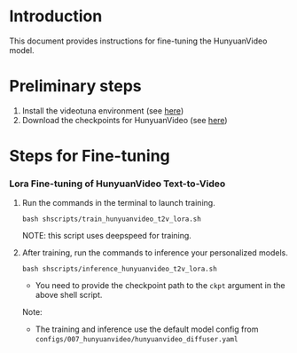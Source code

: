 # Introduction
This document provides instructions for fine-tuning the HunyuanVideo model.

# Preliminary steps
1. Install the videotuna environment (see [here](https://github.com/VideoVerses/VideoTuna?tab=readme-ov-file#1prepare-environment))
2. Download the checkpoints for HunyuanVideo (see [here](https://github.com/VideoVerses/VideoTuna/blob/main/docs/CHECKPOINTS.md))

# Steps for Fine-tuning
### Lora Fine-tuning of HunyuanVideo Text-to-Video

1. Run the commands in the terminal to launch training.
    ```
    bash shscripts/train_hunyuanvideo_t2v_lora.sh
    ```
    NOTE: this script uses deepspeed for training.
2. After training, run the commands to inference your personalized models.
    ```
    bash shscripts/inference_hunyuanvideo_t2v_lora.sh
    ```
    - You need to provide the checkpoint path to the `ckpt` argument in the above shell script.  

    Note: 
    - The training and inference use the default model config from `configs/007_hunyuanvideo/hunyuanvideo_diffuser.yaml`




